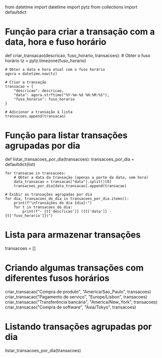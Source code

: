 from datetime import datetime
import pytz
from collections import defaultdict

# Função para criar a transação com a data, hora e fuso horário
def criar_transacao(descricao, fuso_horario, transacoes):
    # Obter o fuso horário
    tz = pytz.timezone(fuso_horario)
    
    # Obter a data e hora atual com o fuso horário
    agora = datetime.now(tz)
    
    # Criar a transação
    transacao = {
        "descricao": descricao,
        "data": agora.strftime("%Y-%m-%d %H:%M:%S"),
        "fuso_horario": fuso_horario
    }
    
    # Adicionar a transação à lista
    transacoes.append(transacao)

# Função para listar transações agrupadas por dia
def listar_transacoes_por_dia(transacoes):
    transacoes_por_dia = defaultdict(list)

    for transacao in transacoes:
        # Obter a data da transação (apenas a parte da data, sem hora)
        data_transacao = transacao["data"].split()[0]
        transacoes_por_dia[data_transacao].append(transacao)

    # Exibir as transações agrupadas por dia
    for dia, transacoes_do_dia in transacoes_por_dia.items():
        print(f"\nTransações do dia {dia}:")
        for t in transacoes_do_dia:
            print(f"- {t['descricao']} ({t['data']} - {t['fuso_horario']})")

# Lista para armazenar transações
transacoes = []

# Criando algumas transações com diferentes fusos horários
criar_transacao("Compra de produto", "America/Sao_Paulo", transacoes)
criar_transacao("Pagamento de serviço", "Europe/Lisbon", transacoes)
criar_transacao("Transferência bancária", "America/New_York", transacoes)
criar_transacao("Compra de software", "Asia/Tokyo", transacoes)

# Listando transações agrupadas por dia
listar_transacoes_por_dia(transacoes)
